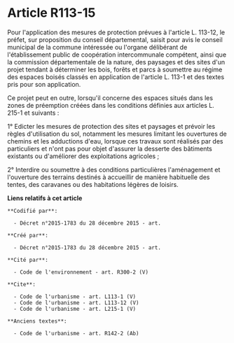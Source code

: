 # Article R113-15

Pour l'application des mesures de protection prévues à l'article L. 113-12, le préfet, sur proposition du conseil
départemental, saisit pour avis le conseil municipal de la commune intéressée ou l'organe délibérant de l'établissement
public de coopération intercommunale compétent, ainsi que la commission départementale de la nature, des paysages et des
sites d'un projet tendant à déterminer les bois, forêts et parcs à soumettre au régime des espaces boisés classés en
application de l'article L. 113-1 et des textes pris pour son application. 

Ce projet peut en outre, lorsqu'il concerne des espaces situés dans les zones de préemption créées dans les conditions
définies aux articles L. 215-1 et suivants : 

1° Edicter les mesures de protection des sites et paysages et prévoir les règles d'utilisation du sol, notamment les mesures
limitant les ouvertures de chemins et les adductions d'eau, lorsque ces travaux sont réalisés par des particuliers et n'ont
pas pour objet d'assurer la desserte des bâtiments existants ou d'améliorer des exploitations agricoles ; 

2° Interdire ou soumettre à des conditions particulières l'aménagement et l'ouverture des terrains destinés à accueillir de
manière habituelle des tentes, des caravanes ou des habitations légères de loisirs.

**Liens relatifs à cet article**

	**Codifié par**:

	  - Décret n°2015-1783 du 28 décembre 2015 - art.

	**Créé par**:

	  - Décret n°2015-1783 du 28 décembre 2015 - art.

	**Cité par**:

	  - Code de l'environnement - art. R300-2 (V)

	**Cite**:

	  - Code de l'urbanisme - art. L113-1 (V)
	  - Code de l'urbanisme - art. L113-12 (V)
	  - Code de l'urbanisme - art. L215-1 (V)

	**Anciens textes**:

	  - Code de l'urbanisme - art. R142-2 (Ab)

